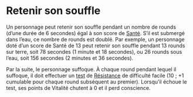# Retenir son souffle

Un personnage peut retenir son souffle pendant un nombre de rounds (d’une durée de 6 secondes) égal à son score de [Santé](/docs/attributs/sante.md). S’il est submergé dans l’eau, ce nombre de rounds est doublé. Par exemple, un personnage doté d’un score de Santé de 13 peut retenir son souffle pendant 13 rounds sur terre, soit 78 secondes (1 minute et 18 secondes), ou 26 rounds sous l’eau, soit 156 secondes (2 minutes et 36 secondes).

Par la suite, le personnage suffoque. À chaque round pendant lequel il suffoque, il doit effectuer un [test](/docs/tests.md) de [Résistance](/docs/competences/resistance.md) de difficulté facile (10 ; +1 cumulable pour chaque round subséquent au premier). Lorsqu’il échoue le test, ses points de Vitalité chutent à 0 et il perd conscience.
